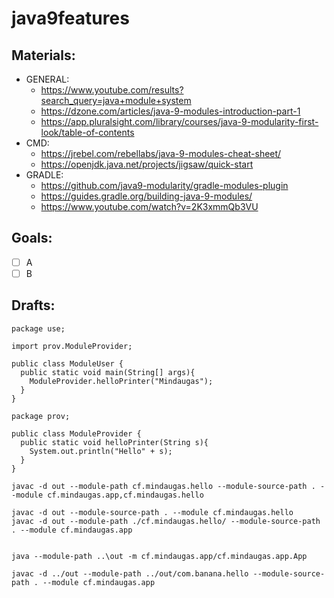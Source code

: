 # java9features

## Materials:
- GENERAL:
  - https://www.youtube.com/results?search_query=java+module+system
  - https://dzone.com/articles/java-9-modules-introduction-part-1
  - https://app.pluralsight.com/library/courses/java-9-modularity-first-look/table-of-contents
- CMD:
  - https://jrebel.com/rebellabs/java-9-modules-cheat-sheet/
  - https://openjdk.java.net/projects/jigsaw/quick-start
- GRADLE: 
  - https://github.com/java9-modularity/gradle-modules-plugin
  - https://guides.gradle.org/building-java-9-modules/
  - https://www.youtube.com/watch?v=2K3xmmQb3VU
  
## Goals:
- [ ] A
- [ ] B

## Drafts:
```
package use;

import prov.ModuleProvider;

public class ModuleUser {
  public static void main(String[] args){
    ModuleProvider.helloPrinter("Mindaugas");
  }
}
```
```
package prov;

public class ModuleProvider {
  public static void helloPrinter(String s){
    System.out.println("Hello" + s);
  }
}
```

```
javac -d out --module-path cf.mindaugas.hello --module-source-path . --module cf.mindaugas.app,cf.mindaugas.hello

javac -d out --module-source-path . --module cf.mindaugas.hello
javac -d out --module-path ./cf.mindaugas.hello/ --module-source-path . --module cf.mindaugas.app


java --module-path ..\out -m cf.mindaugas.app/cf.mindaugas.app.App

javac -d ../out --module-path ../out/com.banana.hello --module-source-path . --module cf.mindaugas.app

```
